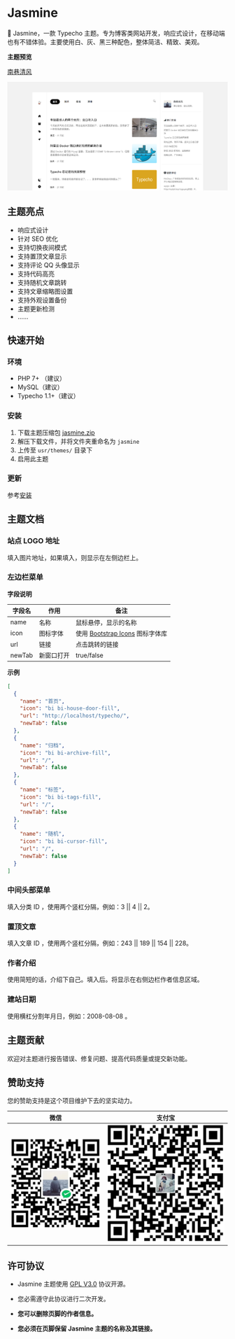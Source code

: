 # Jasmine

🌼 Jasmine，一款 Typecho 主题。专为博客类网站开发，响应式设计，在移动端也有不错体验。主要使用白、灰、黑三种配色，整体简洁、精致、美观。

**主题预览**

[南巷清风](https://www.liaocp.cn/)

![主题图片](./docs/theme.png)

## 主题亮点

* 响应式设计
* 针对 SEO 优化
* 支持切换夜间模式
* 支持置顶文章显示
* 支持评论 QQ 头像显示
* 支持代码高亮
* 支持随机文章跳转
* 支持文章缩略图设置
* 支持外观设置备份
* 主题更新检测
* ……


## 快速开始

### 环境

* PHP 7+ （建议）
* MySQL（建议）
* Typecho 1.1+（建议）

### 安装

1. 下载主题压缩包 [jasmine.zip](https://github.com/liaocp666/Jasmine/releases)
2. 解压下载文件，并将文件夹重命名为 `jasmine`
3. 上传至 `usr/themes/` 目录下
4. 启用此主题

### 更新

参考[安装](#安装)

## 主题文档

### 站点 LOGO 地址

填入图片地址，如果填入，则显示在左侧边栏上。

### 左边栏菜单

**字段说明**

| 字段名 | 作用 | 备注                                                          |
|----|----|-------------------------------------------------------------|
| name | 名称 | 鼠标悬停，显示的名称                                                  |
| icon | 图标字体 | 使用 [Bootstrap Icons](https://icons.getbootstrap.com/) 图标字体库 |
| url | 链接 | 点击跳转的链接                                                     |
| newTab | 新窗口打开 | true/false                                                  |

**示例**

```json
[
  {
    "name": "首页",
    "icon": "bi bi-house-door-fill",
    "url": "http://localhost/typecho/",
    "newTab": false
  },
  {
    "name": "归档",
    "icon": "bi bi-archive-fill",
    "url": "/",
    "newTab": false
  },
  {
    "name": "标签",
    "icon": "bi bi-tags-fill",
    "url": "/",
    "newTab": false
  },
  {
    "name": "随机",
    "icon": "bi bi-cursor-fill",
    "url": "/",
    "newTab": false
  }
]
```

### 中间头部菜单

填入分类 ID ，使用两个竖杠分隔，例如：3 || 4 || 2。

### 置顶文章

填入文章 ID ，使用两个竖杠分隔，例如：243 || 189 ||  154 || 228。

### 作者介绍

使用简短的话，介绍下自己。填入后。将显示在右侧边栏作者信息区域。

### 建站日期

使用横杠分割年月日，例如：2008-08-08 。

## 主题贡献

欢迎对主题进行报告错误、修复问题、提高代码质量或提交新功能。

## 赞助支持

您的赞助支持是这个项目维护下去的坚实动力。

| 微信 | 支付宝                       |
|-----------------|---------------------------|
| ![微信](./docs/wxpay.png) | ![支付宝](./docs/alipay.png) |

## 许可协议

* Jasmine 主题使用 [GPL V3.0](https://github.com/liaocp666/theme-jasmine/blob/main/LICENSE) 协议开源。

* 您必需遵守此协议进行二次开发。

* **您可以删除页脚的作者信息。**

* **您必须在页脚保留 Jasmine 主题的名称及其链接。**
